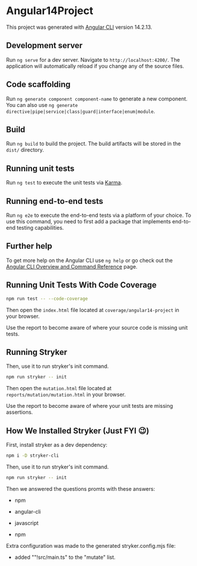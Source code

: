 # Angular14Project

This project was generated with [Angular CLI](https://github.com/angular/angular-cli) version 14.2.13.


## Development server

Run `ng serve` for a dev server. Navigate to `http://localhost:4200/`. The application will automatically reload if you change any of the source files.


## Code scaffolding

Run `ng generate component component-name` to generate a new component. You can also use `ng generate directive|pipe|service|class|guard|interface|enum|module`.


## Build

Run `ng build` to build the project. The build artifacts will be stored in the `dist/` directory.


## Running unit tests

Run `ng test` to execute the unit tests via [Karma](https://karma-runner.github.io).


## Running end-to-end tests

Run `ng e2e` to execute the end-to-end tests via a platform of your choice. To use this command, you need to first add a package that implements end-to-end testing capabilities.


## Further help

To get more help on the Angular CLI use `ng help` or go check out the [Angular CLI Overview and Command Reference](https://angular.io/cli) page.


## Running Unit Tests With Code Coverage

```bash
npm run test -- --code-coverage
```

Then open the `index.html` file located at `coverage/angular14-project` in your browser.

Use the report to become aware of where your source code is missing unit tests.


## Running Stryker

Then, use it to run stryker's init command.
```bash
npm run stryker -- init
```

Then open the `mutation.html` file located at `reports/mutation/mutation.html` in your browser.

Use the report to become aware of where your unit tests are missing assertions.


## How We Installed Stryker (Just FYI 😉)

First, install stryker as a dev dependency:
```bash
npm i -D stryker-cli
```

Then, use it to run stryker's init command.
```bash
npm run stryker -- init
```

Then we answered the questions promts with these answers:

- npm

- angular-cli

- javascript

- npm


Extra configuration was made to the generated stryker.config.mjs file:

- added ""!src/main.ts" to the "mutate" list.
